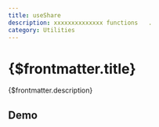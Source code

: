 ```yaml
---
title: useShare
description: xxxxxxxxxxxxxx functions   .
category: Utilities
---
```


# {$frontmatter.title}

{$frontmatter.description}

<script>
    import Demo from "./_useShare.svelte";
</script>

## Demo

<div id="demobox" >
    <Demo/>
</div>
